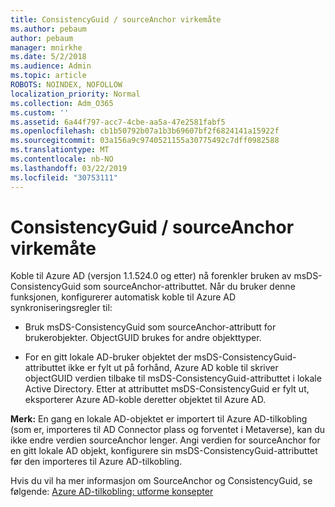 ```yaml
---
title: ConsistencyGuid / sourceAnchor virkemåte
ms.author: pebaum
author: pebaum
manager: mnirkhe
ms.date: 5/2/2018
ms.audience: Admin
ms.topic: article
ROBOTS: NOINDEX, NOFOLLOW
localization_priority: Normal
ms.collection: Adm_O365
ms.custom: ''
ms.assetid: 6a44f797-acc7-4cbe-aa5a-47e2581fabf5
ms.openlocfilehash: cb1b50792b07a1b3b69607bf2f6824141a15922f
ms.sourcegitcommit: 03a156a9c9740521155a30775492c7dff0982588
ms.translationtype: MT
ms.contentlocale: nb-NO
ms.lasthandoff: 03/22/2019
ms.locfileid: "30753111"
---
```

# <a name="consistencyguid--sourceanchor-behavior"></a>ConsistencyGuid / sourceAnchor virkemåte

Koble til Azure AD (versjon 1.1.524.0 og etter) nå forenkler bruken av msDS-ConsistencyGuid som sourceAnchor-attributtet. Når du bruker denne funksjonen, konfigurerer automatisk koble til Azure AD synkroniseringsregler til:
  
- Bruk msDS-ConsistencyGuid som sourceAnchor-attributt for brukerobjekter. ObjectGUID brukes for andre objekttyper.
    
- For en gitt lokale AD-bruker objektet der msDS-ConsistencyGuid-attributtet ikke er fylt ut på forhånd, Azure AD koble til skriver objectGUID verdien tilbake til msDS-ConsistencyGuid-attributtet i lokale Active Directory. Etter at attributtet msDS-ConsistencyGuid er fylt ut, eksporterer Azure AD-koble deretter objektet til Azure AD.
    
 **Merk:** En gang en lokale AD-objektet er importert til Azure AD-tilkobling (som er, importeres til AD Connector plass og forventet i Metaverse), kan du ikke endre verdien sourceAnchor lenger. Angi verdien for sourceAnchor for en gitt lokale AD objekt, konfigurere sin msDS-ConsistencyGuid-attributtet før den importeres til Azure AD-tilkobling. 
  
Hvis du vil ha mer informasjon om SourceAnchor og ConsistencyGuid, se følgende: [Azure AD-tilkobling: utforme konsepter](https://docs.microsoft.com/azure/active-directory/connect/active-directory-aadconnect-design-concepts)
  

